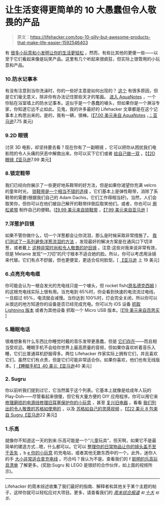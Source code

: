 # 让生活变得更简单的 10 大愚蠢但令人敬畏的产品

> 原文：<https://lifehacker.com/top-10-silly-but-awesome-products-that-make-life-easier-1592546403>

有 [很多小玩意和小发明](https://lifehacker.com/top-10-gadgets-you-should-have-in-your-go-bag-5858925)[让你的生活更轻松](http://lifehacker.com/rejuvenate-your-workspace-with-these-office-supply-favo-5364380) 。然而，有些比其他的更傻一些——以至于它们看起来像是玩笑产品。这里有几个听起来很疯狂，但实际上很管用的小玩意和产品。



### 10.防水记事本

有没有注意到当你洗澡时，你的一些好主意是如何出现的？ [这个](http://lifehacker.com/science-explains-why-our-best-ideas-come-in-the-shower-5987858) 有很多原因，但是它们毫无意义，除非你有办法记住那些天才的笔画。 [进入 AquaNotes](https://lifehacker.com/aquanotes-waterproof-notepad-captures-the-great-ideas-y-5800133) ，一个你贴在浴室墙上的防水记事本。这似乎是一个愚蠢的噱头，但如果你是一个淋浴专家，你知道它远不止如此。见鬼，我的许多最好的 Lifehacker 文章都是在这个记事本上构思出来的。是的，我有一辆，很棒。[[【7.00 美元来自 AquaNotes](http://www.myaquanotes.com/) ，[；亚马逊](https://www.amazon.com/dp/B003W09LTQ?asc_campaign=InlineText&asc_refurl=https://lifehacker.com/top-10-silly-but-awesome-products-that-make-life-easier-1592546403&asc_source=&linkCode=ogi&psc=1&smid=A3O31DLQPJTPR7&tag=kinjalifehackerlink-20&th=1)7.75 美元)

### 9.2D 眼镜

讨厌 3D 电影，却坚持要去看？现在你有了一副眼镜 ，它可以把你从困扰我们电影院的令人头痛的厌恶中解救出来。你可以买下它们或者 [给自己做一双](http://lifehacker.com/diy-2d-glasses-help-you-avoid-the-pain-of-3d-movies-5757835) 。【[【2D 眼镜](http://www.2d-glasses.com/)[【亚马逊](http://www.amazon.com/gp/product/B004X4L1UC?asc_campaign=InlineText&asc_refurl=https://lifehacker.com/top-10-silly-but-awesome-products-that-make-life-easier-1592546403&asc_source=&tag=kinjalifehackerlink-20)7.99 美元】

### 8.锁定鞋带

我们已经向你展示了一些更好地系鞋带的好方法，但是如果你渴望你充满 velcro 的童年时光， [锁鞋带是一个相当不错的选择](http://lifehacker.com/lock-laces-eliminate-the-need-to-tie-your-shoes-ever-ag-5994397) 。它们基本上是弹性鞋带，消除了系鞋带的需要(根据我们自己的 Adam Dachis，它们工作得相当好)。当然，人们会取笑你，但你可以在他们被自己解开的鞋带绊倒后取笑他们。或者，你也可以 [用松紧带](http://lifehacker.com/turn-your-laced-shoes-into-slip-ons-5689735) 制作自己的便鞋。[[【9.99 美元来自锁鞋带](http://www.locklaces.com/) ，[【7.99 美元来自亚马逊](https://www.amazon.com/dp/B007DLVLDY?asc_campaign=InlineText&asc_refurl=https://lifehacker.com/top-10-silly-but-awesome-products-that-make-life-easier-1592546403&asc_source=&linkCode=ogi&psc=1&smid=A3I9C9BZPK2NA7&tag=kinjalifehackerlink-20&th=1) ]

### 7.洋葱护目镜

如果不管你做什么，切一个洋葱都会让你流泪，那么是时候采取非常措施了。 [我们测试了一系列避免洋葱流泪的方法](https://lifehacker.com/tested-the-best-tear-free-tricks-for-cutting-onions-476088845) ，发现最好的解决方案是在通风口下切洋葱，或者戴上 [这种非常时尚和令人敬畏的护目镜](https://www.amazon.com/dp/B0014SQU1A?asc_campaign=InlineText&asc_refurl=https://lifehacker.com/top-10-silly-but-awesome-products-that-make-life-easier-1592546403&asc_source=&linkCode=ogi&psc=1&smid=ATVPDKIKX0DER&tag=kinjalifehackerlink-20&th=1) 。注意:这些对我来说非常有效，但是 Melanie 发现“一刀切”的尺寸根本不适合她的脸。所以，你可以考虑用泳镜来代替。它们有点不舒服，但也更便宜，更适合任何脸型。[ [【亚马逊](https://www.amazon.com/dp/B0014SQU1A?asc_campaign=InlineText&asc_refurl=https://lifehacker.com/top-10-silly-but-awesome-products-that-make-life-easier-1592546403&asc_source=&linkCode=ogi&psc=1&smid=ATVPDKIKX0DER&tag=kinjalifehackerlink-20&th=1) 上 19 美元]

### 6.点亮充电电缆

你可能会认为一根会发光的充电线只是一个噱头，但 rocket fish([原名德克西姆](http://lifehacker.com/dexim-visible-green-charger-lights-up-so-you-can-see-yo-5881815?rev=1403114918) )的这根充电线实际上很有用。当充电到 65%时，你会看到快速的电流流过电线，一旦超过 65%，电流就会减慢。当你达到 100%时，灯会完全关闭，所以你可以从很远的地方知道你的设备是否已经完成充电。你可以为 iOS 设备 [抓取 Lightning 版本](http://www.rocketfishproducts.com/products/mobile-phones-gps/RF-LASC5W.html) 或者为其他设备 抓取一个 Micro USB 版本。[[【19 美元来自百思买](http://www.bestbuy.com/site/rocketfish-3-lighted-lightning-charge-sync-cable/9320084.p) ]

### 5.睡眠电话

很难想象有什么东西比你睡觉时戴的音乐发带更愚蠢，但是 [它们存在](http://lifehacker.com/sleepphones-let-you-listen-to-music-through-a-comfortab-5861614)——而且相当受欢迎。睡眠手机不会给你世界上最高质量的音频，但如果你喜欢听着音乐入睡，它们比普通耳机舒服得多。两位 Lifehacker 作家实际上拥有它们，并且喜欢它们，虽然它们有点贵，但是它们可能非常适合你。如果你喜欢，他们也有无线版本。[ [【睡眠手机】40 美元](http://www.sleepphones.com/)[【亚马逊](https://www.amazon.com/dp/B0046H8ZDW?asc_campaign=InlineText&asc_refurl=https://lifehacker.com/top-10-silly-but-awesome-products-that-make-life-easier-1592546403&asc_source=&linkCode=ogi&psc=1&smid=APT42FX9RQUS&tag=kinjalifehackerlink-20&th=1)40 美元]

### 2\. Sugru

你以前听我们提到过它，它当然属于这个列表。它基本上就像是给成年人玩的 Play-Doh——尽管看起来很傻，但它有大量方便的 DIY 应用程序。你可以用它来 [修理磨损的电源线](http://lifehacker.com/use-sugru-to-fix-an-exposed-laptop-power-cord-5643706)[修理旧耳塞](http://lifehacker.com/repair-even-the-most-damaged-of-earbuds-with-sugru-5855914)[保护你的小玩意](http://lifehacker.com/replace-laptop-bumpers-with-sugru-5972324) ，甚至 [复兴旧电器](http://lifehacker.com/replace-worn-off-appliance-lettering-with-sugru-558011257) 。看看 [我们列出的令人敬畏的苏格如使用的](https://lifehacker.com/top-10-diy-miracles-you-can-accomplish-with-sugru-756259927) ，以及 [苏格如自己的灵感视频](http://lifehacker.com/silence-noisy-household-items-with-sugru-1582055636) 。【[【22 美元 8 包来自 Sugru](http://sugru.com/)[【亚马逊](https://www.amazon.com/dp/B008URBC9I?asc_campaign=InlineText&asc_refurl=https://lifehacker.com/top-10-silly-but-awesome-products-that-make-life-easier-1592546403&asc_source=&linkCode=ogi&psc=1&smid=ATVPDKIKX0DER&tag=kinjalifehackerlink-20&th=1)22 美元】

### 1.乐高

就像你不知道这一天的到来:乐高可能是一个“儿童玩具”，但天啊，如果它不是最简单的建造方式...嗯，什么都可以。它可以 [整理你的日常物品](http://lifehacker.com/how-to-build-a-lego-organizer-for-your-keys-and-everyda-639469766)[让你的镜头盖不至于丢失](http://lifehacker.com/never-lose-a-lens-cap-with-the-help-of-a-lego-brick-5980237) ，b [e 你的小玩意](http://lifehacker.com/the-bays-are-color-coded-for-each-of-my-kids-devices-1575074746) 的充电站，或者其他无数东西中的一个。此外，迷你人的手 [大小非常适合拿充电线](http://lifehacker.com/lego-figures-make-perfect-cable-holders-1586830454) 。巧合吗？我认为不是。查看我们的 f [聪明的乐高玩具清单](https://lifehacker.com/the-most-productive-uses-for-legos-1574965232) 了解更多。(奖励:Sugru 和 LEGO 是很好的合作伙伴，如上面的视频所示)。

* * *

Lifehacker 的周末综述收集了我们最好的指南、解释者和其他关于某个主题的帖子，这样你就可以轻松应对大项目。更多，请查看我们的 [*周末综合报道*](http://lifehacker.com/tag/weekend-roundup) <small>*和*</small> [*十大*](http://lifehacker.com/tag/lifehacker-top-10) <small>*标签。*</small>